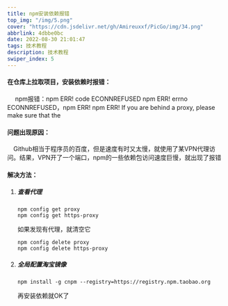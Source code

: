 ```yaml
---
title: npm安装依赖报错
top_img: "/img/5.png"
cover: "https://cdn.jsdelivr.net/gh/Amireuxxf/PicGo/img/34.png"
abbrlink: 4dbbe0bc
date: 2022-08-30 21:01:47
tags: 技术教程
description: 技术教程
swiper_index: 5
---
```

#### 在仓库上拉取项目，安装依赖时报错：

&emsp; npm报错：npm ERR! code ECONNREFUSED npm ERR! errno ECONNREFUSED，npm ERR! npm ERR! If you are behind a proxy, please make sure that the

#### 问题出现原因：

&emsp;Github相当于程序员的百度，但是速度有时又太慢，就使用了某VPN代理访问。结果，VPN开了一个端口，npm的一些依赖包访问速度巨慢，就出现了报错

#### 解决方法：

1. ##### 查看代理

   ```
   npm config get proxy
   npm config get https-proxy
   ```

   如果发现有代理，就清空它

    ```
	npm config delete proxy
	npm config delete https-proxy
    ```



2. ##### 全局配置淘宝镜像

   ```
   npm install -g cnpm --registry=https://registry.npm.taobao.org 
   ```

   再安装依赖就OK了

